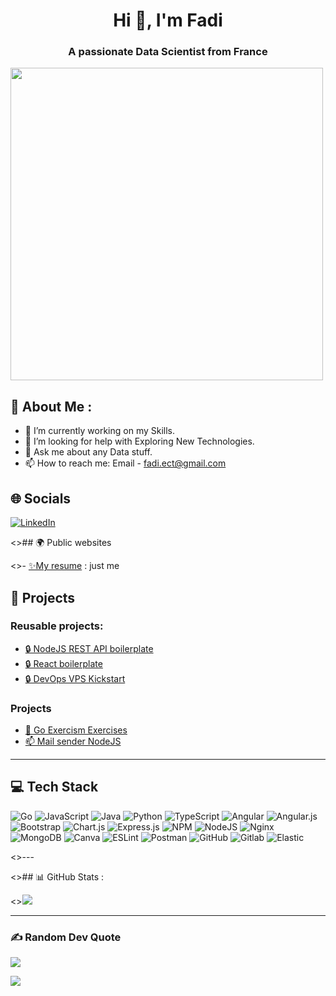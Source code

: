 <h1 align="center">Hi 👋, I'm Fadi</h1>
<h3 align="center">A passionate Data Scientist from France</h3>

<img align="center" src="https://media.tenor.com/lvLaG5hPCncAAAAC/data-analysis.gif" width="500">

## 💫 About Me :

- 🔭 I’m currently working on my Skills.
- 🤔 I’m looking for help with Exploring New Technologies.
- 💬 Ask me about any Data stuff.
- 📫 How to reach me: Email - fadi.ect@gmail.com

## 🌐 Socials

[![LinkedIn](https://img.shields.io/badge/LinkedIn-%230077B5.svg?logo=linkedin&logoColor=white)](https://www.linkedin.com/in/fadi-el-cheikh-taha/)

<>## 🌍 Public websites

<>- <a href="https://joss-coupet.eu">✨My resume</a> : just me

## 📝 Projects

### Reusable projects:

- <a href="https://github.com/nexus9111/personal_api_boilerplate">🔒 NodeJS REST API boilerplate</a>
- <a href="https://github.com/nexus9111/react-boilerplate">🔒 React boilerplate</a>
- <a href="https://github.com/nexus9111/vps-kickstart">🔒 DevOps VPS Kickstart</a>

### Projects

- <a href="https://github.com/nexus9111/personal-exercism-go">🧠 Go Exercism Exercises</a>
- <a href="https://github.com/nexus9111/send-mail-node">📫 Mail sender NodeJS</a>

---

## 💻 Tech Stack

![Go](https://img.shields.io/badge/go-%2300ADD8.svg?style=for-the-badge&logo=go&logoColor=white) ![JavaScript](https://img.shields.io/badge/javascript-%23323330.svg?style=for-the-badge&logo=javascript&logoColor=%23F7DF1E) ![Java](https://img.shields.io/badge/java-%23ED8B00.svg?style=for-the-badge&logo=java&logoColor=white) ![Python](https://img.shields.io/badge/python-3670A0?style=for-the-badge&logo=python&logoColor=ffdd54) ![TypeScript](https://img.shields.io/badge/typescript-%23007ACC.svg?style=for-the-badge&logo=typescript&logoColor=white) ![Angular](https://img.shields.io/badge/angular-%23DD0031.svg?style=for-the-badge&logo=angular&logoColor=white) ![Angular.js](https://img.shields.io/badge/angular.js-%23E23237.svg?style=for-the-badge&logo=angularjs&logoColor=white) ![Bootstrap](https://img.shields.io/badge/bootstrap-%23563D7C.svg?style=for-the-badge&logo=bootstrap&logoColor=white) ![Chart.js](https://img.shields.io/badge/chart.js-F5788D.svg?style=for-the-badge&logo=chart.js&logoColor=white) ![Express.js](https://img.shields.io/badge/express.js-%23404d59.svg?style=for-the-badge&logo=express&logoColor=%2361DAFB) ![NPM](https://img.shields.io/badge/NPM-%23000000.svg?style=for-the-badge&logo=npm&logoColor=white) ![NodeJS](https://img.shields.io/badge/node.js-6DA55F?style=for-the-badge&logo=node.js&logoColor=white) ![Nginx](https://img.shields.io/badge/nginx-%23009639.svg?style=for-the-badge&logo=nginx&logoColor=white) ![MongoDB](https://img.shields.io/badge/MongoDB-%234ea94b.svg?style=for-the-badge&logo=mongodb&logoColor=white) ![Canva](https://img.shields.io/badge/Canva-%2300C4CC.svg?style=for-the-badge&logo=Canva&logoColor=white) ![ESLint](https://img.shields.io/badge/ESLint-4B3263?style=for-the-badge&logo=eslint&logoColor=white) ![Postman](https://img.shields.io/badge/Postman-FF6C37?style=for-the-badge&logo=postman&logoColor=white) ![GitHub](https://img.shields.io/badge/GitHub-000000?style=for-the-badge&logo=GitHub) ![Gitlab](https://img.shields.io/badge/Gitlab-FC6D26?style=for-the-badge&logo=Gitlab) ![Elastic](https://img.shields.io/badge/Elastic-005571?style=for-the-badge&logo=Elastic)

<>---

<>## 📊 GitHub Stats :

<>![](https://github-readme-streak-stats.herokuapp.com/?user=nexus9111&theme=gruvbox&hide_border=false)

---

### ✍️ Random Dev Quote

![](https://quotes-github-readme.vercel.app/api?type=horizontal&theme=gruvbox)

[![](https://visitcount.itsvg.in/api?id=nexus9111&icon=0&color=7)](https://visitcount.itsvg.in)
